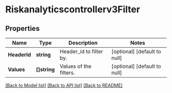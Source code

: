 # Riskanalyticscontrollerv3Filter

## Properties
Name | Type | Description | Notes
------------ | ------------- | ------------- | -------------
**HeaderId** | **string** | Header_id to filter by. | [optional] [default to null]
**Values** | **[]string** | Values of the filters. | [optional] [default to null]

[[Back to Model list]](../README.md#documentation-for-models) [[Back to API list]](../README.md#documentation-for-api-endpoints) [[Back to README]](../README.md)


